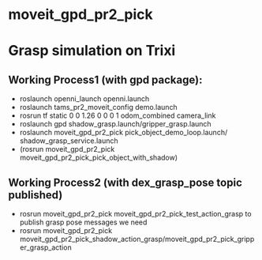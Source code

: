 # moveit_gpd_pr2_pick
# Grasp simulation on Trixi


## Working Process1 (with gpd package):
* roslaunch openni_launch openni.launch
* roslaunch tams_pr2_moveit_config demo.launch
* rosrun tf static 0 0 1.26 0 0 0 1 odom_combined camera_link
* roslaunch gpd shadow_grasp.launch/gripper_grasp.launch
* roslaunch moveit_gpd_pr2_pick pick_object_demo_loop.launch/ shadow_grasp_service.launch
* (rosrun moveit_gpd_pr2_pick moveit_gpd_pr2_pick_pick_object_with_shadow)

## Working Process2 (with dex_grasp_pose topic published)
* rosrun moveit_gpd_pr2_pick moveit_gpd_pr2_pick_test_action_grasp to publish grasp pose messages we need
* rosrun moveit_gpd_pr2_pick moveit_gpd_pr2_pick_shadow_action_grasp/moveit_gpd_pr2_pick_gripper_grasp_action
